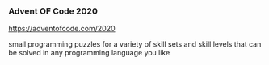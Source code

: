 ### Advent OF Code 2020

https://adventofcode.com/2020

small programming puzzles for a variety of skill sets and skill levels that can be solved in any programming language you like

